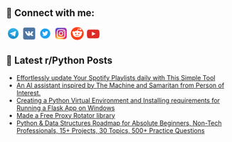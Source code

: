 ## 🔎 Connect with me:
[<img src="https://github.com/bullbesh/bullbesh/blob/main/images/Telegram.png" width="32" height="32" />](https://t.me/bullbesh)
[<img src="https://github.com/bullbesh/bullbesh/blob/main/images/VK.png" width="32" height="32" />](https://vk.com/bullbesh)
[<img src="https://github.com/bullbesh/bullbesh/blob/main/images/Twitter.png" width="32" height="32" />](https://twitter.com/bullbesh1)
[<img src="https://github.com/bullbesh/bullbesh/blob/main/images/Instagram.png" width="32" height="32" />](https://www.instagram.com/bullbesh)
[<img src="https://github.com/bullbesh/bullbesh/blob/main/images/Reddit.png" width="32" height="32" />](https://www.reddit.com/user/bullbesh)
[<img src="https://github.com/bullbesh/bullbesh/blob/main/images/YouTube.png" width="32" height="32" />](https://www.youtube.com/channel/UCtfjRs6uzgq5mfm8S06WTcg)

## 📕 Latest r/Python Posts
<!-- BLOG-POST-LIST:START -->
- [Effortlessly update Your Spotify Playlists daily with This Simple Tool](https://www.reddit.com/r/Python/comments/134l1dj/effortlessly_update_your_spotify_playlists_daily/)
- [An AI assistant inspired by The Machine and Samaritan from Person of Interest.](https://www.reddit.com/r/Python/comments/134kkpv/an_ai_assistant_inspired_by_the_machine_and/)
- [Creating a Python Virtual Environment and Installing requirements for Running a Flask App on Windows](https://www.reddit.com/r/Python/comments/134k4mi/creating_a_python_virtual_environment_and/)
- [Made a Free Proxy Rotator library](https://www.reddit.com/r/Python/comments/134jgiu/made_a_free_proxy_rotator_library/)
- [Python &amp; Data Structures Roadmap for Absolute Beginners, Non-Tech Professionals, 15+ Projects, 30 Topics, 500+ Practice Questions](https://www.reddit.com/r/Python/comments/134gjps/python_data_structures_roadmap_for_absolute/)
<!-- BLOG-POST-LIST:END -->
